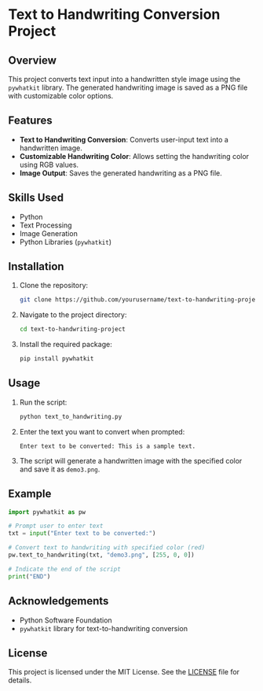 # Text to Handwriting Conversion Project

## Overview
This project converts text input into a handwritten style image using the `pywhatkit` library. The generated handwriting image is saved as a PNG file with customizable color options.

## Features
- **Text to Handwriting Conversion**: Converts user-input text into a handwritten image.
- **Customizable Handwriting Color**: Allows setting the handwriting color using RGB values.
- **Image Output**: Saves the generated handwriting as a PNG file.

## Skills Used
- Python
- Text Processing
- Image Generation
- Python Libraries (`pywhatkit`)

## Installation
1. Clone the repository:
   ```bash
   git clone https://github.com/yourusername/text-to-handwriting-project.git
   ```
2. Navigate to the project directory:
   ```bash
   cd text-to-handwriting-project
   ```
3. Install the required package:
   ```bash
   pip install pywhatkit
   ```

## Usage
1. Run the script:
   ```bash
   python text_to_handwriting.py
   ```
2. Enter the text you want to convert when prompted:
   ```plaintext
   Enter text to be converted: This is a sample text.
   ```
3. The script will generate a handwritten image with the specified color and save it as `demo3.png`.

## Example
```python
import pywhatkit as pw

# Prompt user to enter text
txt = input("Enter text to be converted:")

# Convert text to handwriting with specified color (red)
pw.text_to_handwriting(txt, "demo3.png", [255, 0, 0])

# Indicate the end of the script
print("END")
```

## Acknowledgements
- Python Software Foundation
- `pywhatkit` library for text-to-handwriting conversion

## License
This project is licensed under the MIT License. See the [LICENSE](LICENSE) file for details.
